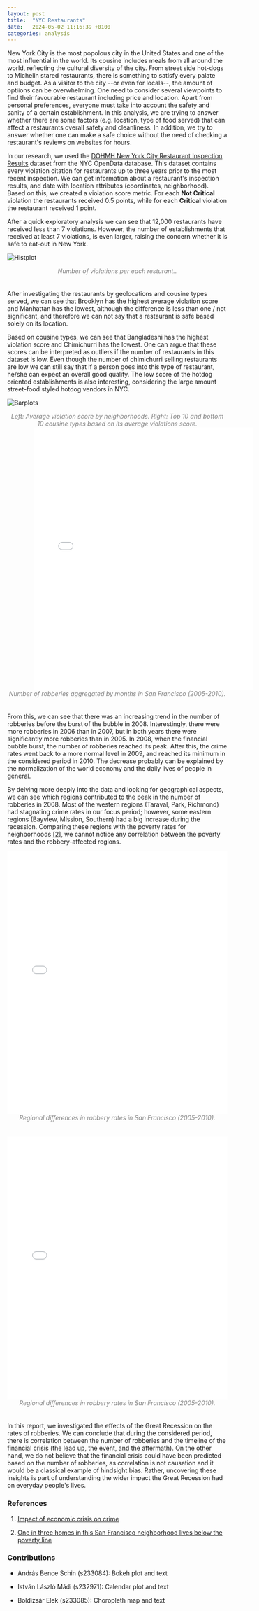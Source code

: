 ```yaml
---
layout: post
title:  "NYC Restaurants"
date:   2024-05-02 11:16:39 +0100
categories: analysis
---
```

New York City is the most popolous city in the United States and one of the most influential in the world. Its cousine includes meals from all around the world, reflecting the cultural diversity of the city. From street side hot-dogs to Michelin stared restaurants, there is something to satisfy every palate and budget. As a visitor to the city --or even for locals--, the amount of optiions can be overwhelming. One need to consider several viewpoints to find their favourable restaurant including price and location. Apart from personal preferences, everyone must take into account the safety and sanity of a certain establishment. In this analysis, we are trying to answer whether there are some factors (e.g. location, type of food served) that can affect a restaurants overall safety and cleanliness. In addition, we try to answer whether one can make a safe choice without the need of checking a restaurant's reviews on websites for hours.

In our research, we used the [DOHMH New York City Restaurant Inspection Results](https://data.cityofnewyork.us/Health/DOHMH-New-York-City-Restaurant-Inspection-Results/43nn-pn8j/about_data) dataset from the NYC OpenData database. This dataset contains every violation citation for restaurants up to three years prior to the most recent inspection. We can get information about a restaurant's inspection results, and date with location attributes (coordinates, neighborhood). Based on this, we created a violation score metric. For each <b>Not Critical</b> violation the restaurants received 0.5 points, while for each <b>Critical</b> violation the restaurant received 1 point.

After a quick exploratory analysis we can see that 12,000 restaurants have received less than 7 violations. However, the number of establishments that received at least 7 violations, is even larger, raising the concern whether it is safe to eat-out in New York.

![Histplot](/content/dist_no_viol.png)

<center style = "color:#808080; font-style: italic;" width="80%">Number of violations per each resturant..
</center>

<div style="margin:35px"></div>

After investigating the restaurants by geolocations and cousine types served, we can see that Brooklyn has the highest average violation score and Manhattan has the lowest, although the difference is less than one / not significant, and therefore we can not say that a restaurant is safe based solely on its location.

Based on cousine types, we can see that Bangladeshi has the highest violation score and Chimichurri has the lowest. One can argue that these scores can be interpreted as outliers if the number of restaurants in this dataset is low. Even though the number of chimichurri selling restaurants are low we can still say that if a person goes into this type of restaurant, he/she can expect an overall good quality. The low score of the hotdog oriented establishments is also interesting, considering the large amount street-food styled hotdog vendors in NYC.

![Barplots](/content/image.png)

<center style = "color:#808080; font-style: italic;" width="80%">Left: Average violation score by neighborhoods. Right: Top 10 and bottom 10 cousine types based on its average violations score.
</center>

<embed type="text/html" src="/content/bokeh_nyc.html" width="100%" height="600px" style="margin-left:60px">
<center style = "color:#808080; font-style: italic;" width="80%">Number of robberies aggregated by months in San Francisco (2005-2010).
</center>

<div style="margin:35px"></div>

From this, we can see that there was an increasing trend in the number of robberies before the burst of the bubble in 2008. Interestingly, there were more robberies in 2006 than in 2007, but in both years there were significantly more robberies than in 2005. In 2008, when the financial bubble burst, the number of robberies reached its peak. After this, the crime rates went back to a more normal level in 2009, and reached its minimum in the considered period in 2010. The decrease probably can be explained by the normalization of the world economy and the daily lives of people in general.

By delving more deeply into the data and looking for geographical aspects, we can see which regions contributed to the peak in the number of robberies in 2008. Most of the western regions (Taraval, Park, Richmond) had stagnating crime rates in our focus period; however, some eastern regions (Bayview, Mission, Southern) had a big increase during the recession. Comparing these regions with the poverty rates for neighborhoods [[2]](#ref), we cannot notice any correlation between the poverty rates and the robbery-affected regions.

<embed type="text/html" src="/content/map_nyc.html" width="100%" height="600px">
<center style = "color:#808080; font-style: italic;" width="80%">Regional differences in robbery rates in San Francisco (2005-2010).
</center>

<div style="margin:35px"></div>

<embed type="text/html" src="/content/map_2_nyc.html" width="100%" height="600px">
<center style = "color:#808080; font-style: italic;" width="80%">Regional differences in robbery rates in San Francisco (2005-2010).
</center>

<div style="margin:35px"></div>

In this report, we investigated the effects of the Great Recession on the rates of robberies. We can conclude that during the considered period, there is correlation between the number of robberies and the timeline of the financial crisis (the lead up, the event, and the aftermath). On the other hand, we do not believe that the financial crisis could have been predicted based on the number of robberies, as correlation is not causation and it would be a classical example of hindsight bias. Rather, uncovering these insights is part of understanding the wider impact the Great Recession had on everyday people's lives.
### <a name="ref"></a>  References 

1. [Impact of economic crisis on crime](https://www.unodc.org/documents/data-and-analysis/statistics/crime/GIVAS_Final_Report.pdf)

2. [One in three homes in this San Francisco neighborhood lives below the poverty line](https://sfstandard.com/2022/12/08/san-francisco-neighborhood-new-census-data-maps/)

### <a name="ref"></a>  Contributions 

- András Bence Schin (s233084): Bokeh plot and text

- István László Mádi (s232971): Calendar plot and text

- Boldizsár Elek (s233085): Choropleth map and text


